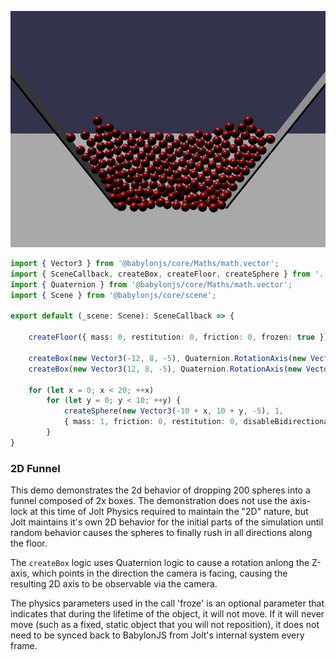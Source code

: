 ![2d Funnel](./img/2d_funnel.jpg)

```typescript
import { Vector3 } from '@babylonjs/core/Maths/math.vector';
import { SceneCallback, createBox, createFloor, createSphere } from '../util/example';
import { Quaternion } from '@babylonjs/core/Maths/math.vector';
import { Scene } from '@babylonjs/core/scene';

export default (_scene: Scene): SceneCallback => {

    createFloor({ mass: 0, restitution: 0, friction: 0, frozen: true });

    createBox(new Vector3(-12, 8, -5), Quaternion.RotationAxis(new Vector3(0, 0, 1), 0.2 * Math.PI), new Vector3(0.1, 10, 1), { mass: 0, restitution: 0, friction: 0, frozen: true });
    createBox(new Vector3(12, 8, -5), Quaternion.RotationAxis(new Vector3(0, 0, 1), -0.2 * Math.PI), new Vector3(0.1, 10, 1), { mass: 0, restitution: 0, friction: 0, frozen: true });

    for (let x = 0; x < 20; ++x)
        for (let y = 0; y < 10; ++y) {
            createSphere(new Vector3(-10 + x, 10 + y, -5), 1, 
            { mass: 1, friction: 0, restitution: 0, disableBidirectionalTransformation: true },'#ff0000');
        }
}
```

### 2D Funnel

This demo demonstrates the 2d behavior of dropping 200 spheres into a funnel composed of 2x boxes.
The demonstration does not use the axis-lock at this time of Jolt Physics required to maintain the "2D" nature, but Jolt maintains it's own 2D behavior for the initial parts of the simulation until random behavior causes the spheres to finally rush in all directions along the floor.

The `createBox` logic uses Quaternion logic to cause a rotation anlong the Z-axis, which points in the direction the camera is facing, causing the resulting 2D axis to be observable via the camera.

The physics parameters used in the call 'froze' is an optional parameter that indicates that during the lifetime of the object, it will not move. If it will never move (such as a fixed, static object that you will not reposition), it does not need to be synced back to BabylonJS from Jolt's internal system every frame.
